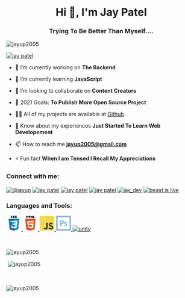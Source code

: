<h1 align="center">Hi 👋, I'm Jay Patel</h1>
<h3 align="center">Trying To Be Better Than Myself....</h3>

<p align="left"> <img src="https://komarev.com/ghpvc/?username=jayup2005&label=Profile%20views&color=0e75b6&style=flat" alt="jayup2005" /> </p>

<p align="left"> <a href="https://twitter.com/JayPate99988366" target="blank"><img src="https://img.shields.io/twitter/follow/JayPate99988366?style=for-the-badge" alt="jay patel" /></a> </p>

- 🔭 I’m currently working on **The Backend**

- 🌱 I’m currently learning **JavaScript**

- 👯 I’m looking to collaborate on **Content Creators**

- 🤝 2021 Goals: **To Publish More Open Source Project**

- 👨‍💻 All of my projects are available at [Github](Github)

- 💬 Know about my experiences **Just Started To Learn Web Developement**

- 📫 How to reach me **jayup2005@gmail.com**

- ⚡ Fun fact **When I am Tensed I Recall My Appreciations**

<h3 align="left">Connect with me:</h3>
<p align="left">
<a href="https://codepen.io/@jayup" target="blank"><img align="center" src="https://cdn.jsdelivr.net/npm/simple-icons@3.0.1/icons/codepen.svg" alt="@jayup" height="30" width="40" /></a>
<a href="https://twitter.com/jay patel" target="blank"><img align="center" src="https://cdn.jsdelivr.net/npm/simple-icons@3.0.1/icons/twitter.svg" alt="jay patel" height="30" width="40" /></a>
<a href="https://linkedin.com/in/jay patel" target="blank"><img align="center" src="https://cdn.jsdelivr.net/npm/simple-icons@3.0.1/icons/linkedin.svg" alt="jay patel" height="30" width="40" /></a>
<a href="https://fb.com/jay patel" target="blank"><img align="center" src="https://cdn.jsdelivr.net/npm/simple-icons@3.0.1/icons/facebook.svg" alt="jay patel" height="30" width="40" /></a>
<a href="https://instagram.com/jay_dev" target="blank"><img align="center" src="https://cdn.jsdelivr.net/npm/simple-icons@3.0.1/icons/instagram.svg" alt="jay_dev" height="30" width="40" /></a>
<a href="https://www.youtube.com/c/beast is live" target="blank"><img align="center" src="https://cdn.jsdelivr.net/npm/simple-icons@3.0.1/icons/youtube.svg" alt="beast is live" height="30" width="40" /></a>
</p>

<h3 align="left">Languages and Tools:</h3>
<p align="left"> <a href="https://www.w3schools.com/css/" target="_blank"> <img src="https://raw.githubusercontent.com/devicons/devicon/master/icons/css3/css3-original-wordmark.svg" alt="css3" width="40" height="40"/> </a> <a href="https://www.w3.org/html/" target="_blank"> <img src="https://raw.githubusercontent.com/devicons/devicon/master/icons/html5/html5-original-wordmark.svg" alt="html5" width="40" height="40"/> </a> <a href="https://developer.mozilla.org/en-US/docs/Web/JavaScript" target="_blank"> <img src="https://raw.githubusercontent.com/devicons/devicon/master/icons/javascript/javascript-original.svg" alt="javascript" width="40" height="40"/> </a> <a href="https://www.photoshop.com/en" target="_blank"> <img src="https://raw.githubusercontent.com/devicons/devicon/master/icons/photoshop/photoshop-line.svg" alt="photoshop" width="40" height="40"/> </a> <a href="https://unity.com/" target="_blank"> <img src="https://www.vectorlogo.zone/logos/unity3d/unity3d-icon.svg" alt="unity" width="40" height="40"/> </a> </p>
<br>

<p><img align="left" src="https://github-readme-stats.vercel.app/api/top-langs?username=jayup2005&show_icons=true&locale=en&layout=compact" alt="jayup2005" /></p>
<br>

<p>&nbsp;<img align="center" src="https://github-readme-stats.vercel.app/api?username=jayup2005&show_icons=true&locale=en" alt="jayup2005" /></p>
<br>

<p><img align="center" src="https://github-readme-streak-stats.herokuapp.com/?user=jayup2005&" alt="jayup2005" /></p>
